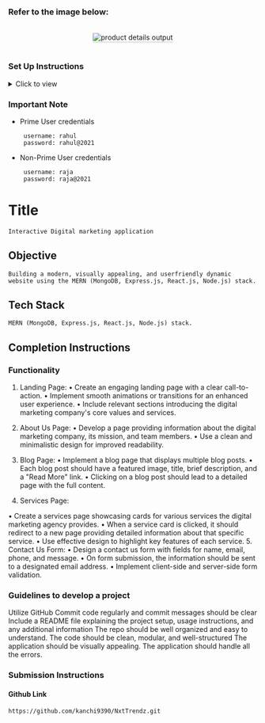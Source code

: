 
### Refer to the image below:

<br/>
<div style="text-align: center;">
    <img src="https://assets.ccbp.in/frontend/content/react-js/nxt-trendz-product-details-output-v0.gif" alt="product details output" style="max-width:70%;box-shadow:0 2.8px 2.2px rgba(0, 0, 0, 0.12)">
</div>
<br/>



### Set Up Instructions

<details>
<summary>Click to view</summary>

- Download dependencies by running `npm install`
- Start up the app using `npm start`
</details>


### Important Note


- Prime User credentials

  ```
   username: rahul
   password: rahul@2021
  ```

- Non-Prime User credentials

  ```
   username: raja
   password: raja@2021
  ```

# Title

    Interactive Digital marketing application

## Objective

    Building a modern, visually appealing, and userfriendly dynamic website using the MERN (MongoDB, Express.js, React.js, Node.js) stack.

## Tech Stack

    MERN (MongoDB, Express.js, React.js, Node.js) stack.

## Completion Instructions

### Functionality

1. Landing Page:
• Create an engaging landing page with a clear call-to-action.
• Implement smooth animations or transitions for an enhanced user
experience.
• Include relevant sections introducing the digital marketing company's core
values and services.

2. About Us Page:
• Develop a page providing information about the digital marketing company,
its mission, and team members.
• Use a clean and minimalistic design for improved readability.
3. Blog Page:
• Implement a blog page that displays multiple blog posts.
• Each blog post should have a featured image, title, brief description, and a
"Read More" link.
• Clicking on a blog post should lead to a detailed page with the full content.
4. Services Page:

• Create a services page showcasing cards for various services the digital
marketing agency provides.
• When a service card is clicked, it should redirect to a new page providing
detailed information about that specific service.
• Use effective design to highlight key features of each service.
5. Contact Us Form:
• Design a contact us form with fields for name, email, phone, and message.
• On form submission, the information should be sent to a designated email
address.
• Implement client-side and server-side form validation.

### Guidelines to develop a project

Utilize GitHub
Commit code regularly and commit messages should be clear
Include a README file explaining the project setup, usage instructions, and any additional information
The repo should be well organized and easy to understand.
The code should be clean, modular, and well-structured
The application should be visually appealing.
The application should handle all the errors.

### Submission Instructions

#### Github Link

    https://github.com/kanchi9390/NxtTrendz.git



